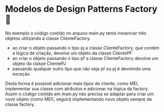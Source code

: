 # Modelos de Design Patterns Factory 🚀

No exemplo o código contido no arquivo main.py tenta instanciar três objetos utilizando a classe ClienteFactory.
- ao criar o objeto passando o tipo pj a classe ClienteFactory, que contém a lógica de criação, devolve um objeto da classe ClientePF
- ao criar o objeto passando o tipo pf a classe ClienteFactory devolve um objeto da classe ClientePJ
- passando qualquer outro tipo que não seja pf ou pj é devolvida uma exceção.

Desta forma é possível adicionar mais tipos de cliente, como MEI, implementar sua classe com atributos e adicionar na lógica da factory. Assim o código contido em main.py não precisa se adaptar para criar um novo objeto (como MEI), seguirá implementando novo objeto sempre da classe factory.